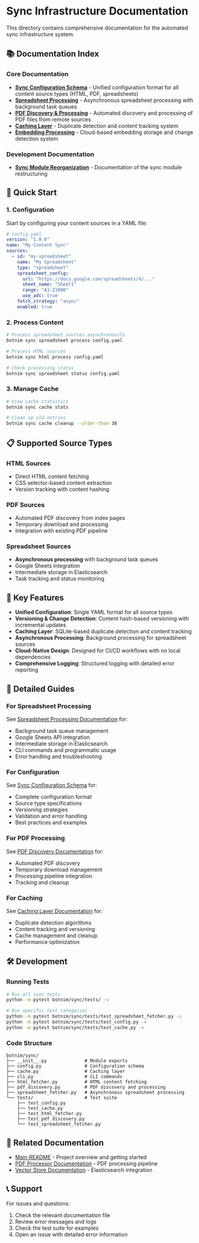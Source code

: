 # Sync Infrastructure Documentation

This directory contains comprehensive documentation for the automated sync infrastructure system.

## 📚 Documentation Index

### Core Documentation

- **[Sync Configuration Schema](sync_config_schema.md)** - Unified configuration format for all content source types (HTML, PDF, spreadsheets)
- **[Spreadsheet Processing](spreadsheet_processing_documentation.md)** - Asynchronous spreadsheet processing with background task queues
- **[PDF Discovery & Processing](pdf_discovery_documentation.md)** - Automated discovery and processing of PDF files from remote sources
- **[Caching Layer](caching_layer_documentation.md)** - Duplicate detection and content tracking system
- **[Embedding Processing](embedding_processing_documentation.md)** - Cloud-based embedding storage and change detection system

### Development Documentation

- **[Sync Module Reorganization](sync_module_reorganization.md)** - Documentation of the sync module restructuring

## 🚀 Quick Start

### 1. Configuration

Start by configuring your content sources in a YAML file:

```yaml
# config.yaml
version: "1.0.0"
name: "My Content Sync"
sources:
  - id: "my-spreadsheet"
    name: "My Spreadsheet"
    type: "spreadsheet"
    spreadsheet_config:
      url: "https://docs.google.com/spreadsheets/d/..."
      sheet_name: "Sheet1"
      range: "A1:Z1000"
      use_adc: true
    fetch_strategy: "async"
    enabled: true
```

### 2. Process Content

```bash
# Process spreadsheet sources asynchronously
botnim sync spreadsheet process config.yaml

# Process HTML sources
botnim sync html process config.yaml

# Check processing status
botnim sync spreadsheet status config.yaml
```

### 3. Manage Cache

```bash
# View cache statistics
botnim sync cache stats

# Clean up old entries
botnim sync cache cleanup --older-than 30
```

## 📋 Supported Source Types

### HTML Sources
- Direct HTML content fetching
- CSS selector-based content extraction
- Version tracking with content hashing

### PDF Sources
- Automated PDF discovery from index pages
- Temporary download and processing
- Integration with existing PDF pipeline

### Spreadsheet Sources
- **Asynchronous processing** with background task queues
- Google Sheets integration
- Intermediate storage in Elasticsearch
- Task tracking and status monitoring

## 🔧 Key Features

- **Unified Configuration**: Single YAML format for all source types
- **Versioning & Change Detection**: Content hash-based versioning with incremental updates
- **Caching Layer**: SQLite-based duplicate detection and content tracking
- **Asynchronous Processing**: Background processing for spreadsheet sources
- **Cloud-Native Design**: Designed for CI/CD workflows with no local dependencies
- **Comprehensive Logging**: Structured logging with detailed error reporting

## 📖 Detailed Guides

### For Spreadsheet Processing
See [Spreadsheet Processing Documentation](spreadsheet_processing_documentation.md) for:
- Background task queue management
- Google Sheets API integration
- Intermediate storage in Elasticsearch
- CLI commands and programmatic usage
- Error handling and troubleshooting

### For Configuration
See [Sync Configuration Schema](sync_config_schema.md) for:
- Complete configuration format
- Source type specifications
- Versioning strategies
- Validation and error handling
- Best practices and examples

### For PDF Processing
See [PDF Discovery Documentation](pdf_discovery_documentation.md) for:
- Automated PDF discovery
- Temporary download management
- Processing pipeline integration
- Tracking and cleanup

### For Caching
See [Caching Layer Documentation](caching_layer_documentation.md) for:
- Duplicate detection algorithms
- Content tracking and versioning
- Cache management and cleanup
- Performance optimization

## 🛠️ Development

### Running Tests

```bash
# Run all sync tests
python -m pytest botnim/sync/tests/ -v

# Run specific test categories
python -m pytest botnim/sync/tests/test_spreadsheet_fetcher.py -v
python -m pytest botnim/sync/tests/test_config.py -v
python -m pytest botnim/sync/tests/test_cache.py -v
```

### Code Structure

```
botnim/sync/
├── __init__.py              # Module exports
├── config.py                # Configuration schema
├── cache.py                 # Caching layer
├── cli.py                   # CLI commands
├── html_fetcher.py          # HTML content fetching
├── pdf_discovery.py         # PDF discovery and processing
├── spreadsheet_fetcher.py   # Asynchronous spreadsheet processing
└── tests/                   # Test suite
    ├── test_config.py
    ├── test_cache.py
    ├── test_html_fetcher.py
    ├── test_pdf_discovery.py
    └── test_spreadsheet_fetcher.py
```

## 🔗 Related Documentation

- [Main README](../../README.md) - Project overview and getting started
- [PDF Processor Documentation](../document_parser/pdf_processor/) - PDF processing pipeline
- [Vector Store Documentation](../vector_store/) - Elasticsearch integration

## 📞 Support

For issues and questions:
1. Check the relevant documentation file
2. Review error messages and logs
3. Check the test suite for examples
4. Open an issue with detailed error information 